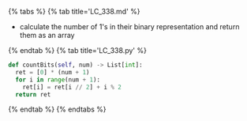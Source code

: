 {% tabs %}
{% tab title='LC_338.md' %}

* calculate the number of 1's in their binary representation and return them as an array

{% endtab %}
{% tab title='LC_338.py' %}

```py
def countBits(self, num) -> List[int]:
  ret = [0] * (num + 1)
  for i in range(num + 1):
    ret[i] = ret[i // 2] + i % 2
  return ret
```

{% endtab %}
{% endtabs %}